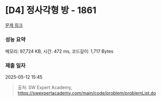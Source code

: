 # [D4] 정사각형 방 - 1861 

[문제 링크](https://swexpertacademy.com/main/code/problem/problemDetail.do?contestProbId=AV5LtJYKDzsDFAXc) 

### 성능 요약

메모리: 97,724 KB, 시간: 472 ms, 코드길이: 1,717 Bytes

### 제출 일자

2025-05-12 15:45



> 출처: SW Expert Academy, https://swexpertacademy.com/main/code/problem/problemList.do